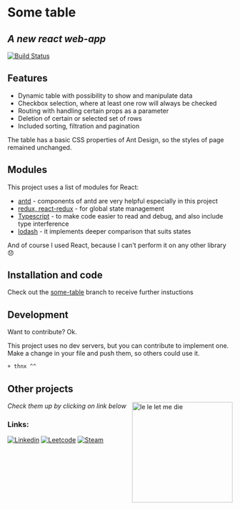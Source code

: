 # Some table
## _A new react web-app_


[![Build Status](https://travis-ci.org/joemccann/dillinger.svg?branch=master)](https://www.youtube.com/watch?v=dQw4w9WgXcQ)

## Features

- Dynamic table with possibility to show and manipulate data
- Checkbox selection, where at least one row will always be checked
- Routing with handling certain props as a parameter
- Deletion of certain or selected set of rows
- Included sorting, filtration and pagination

The table has a basic CSS properties of Ant Design, so the styles of page
remained unchanged.

## Modules

This project uses a list of modules for React:

- [antd](https://ant.design/components/table/) - components of antd are very helpful especially in this project
- [redux, react-redux](https://redux.js.org) - for global state management
- [Typescript](https://www.typescriptlang.org/docs/) - to make code easier to read and debug, and also include type interference
- [lodash](https://lodash.com) - it implements deeper comparison that suits states

And of course I used React, because I can't perform it on any other library 😞

## Installation and code

Check out the [some-table](https://lodash.com) branch to receive further instuctions

## Development

Want to contribute? Ok.

This project uses no dev servers, but you can contribute to implement one.
Make a change in your file and push them, so others could use it.

```sh
+ thnx ^^
```
<h2>Other projects</h2>
<img align='right' src="https://thumbs.gfycat.com/ShadyFlickeringGonolek-max-1mb.gif" height="225" alt="le le let me die">
<p><em>Check them up by clicking on link below
</em></p>

### Links: 
[![Linkedin](https://static.wikia.nocookie.net/dota2_gamepedia/images/7/7c/Shadowraze_%28Near%29_icon.png/revision/latest?cb=20160424232600&logo=Linkedin&width=30&logoColor=white&link=https://www.linkedin.com/in/adil-kenzhebulatov-bb04a31b0/)](https://www.linkedin.com/in/adil-kenzhebulatov-bb04a31b0/)
[![Leetcode](https://static.wikia.nocookie.net/dota2_gamepedia/images/c/c1/Shadowraze_%28Medium%29_icon.png/revision/latest?cb=20150911194518&logo=Linkedin&width=30&logoColor=white&link=https://leetcode.com/ssij/)](https://leetcode.com/ssij/)
[![Steam](https://static.wikia.nocookie.net/dota2_gamepedia/images/a/a6/Shadowraze_%28Far%29_icon.png/revision/latest?cb=20150911192313&link=https://steamcommunity.com/id/gitscrum/)](https://steamcommunity.com/id/gitscrum/)

